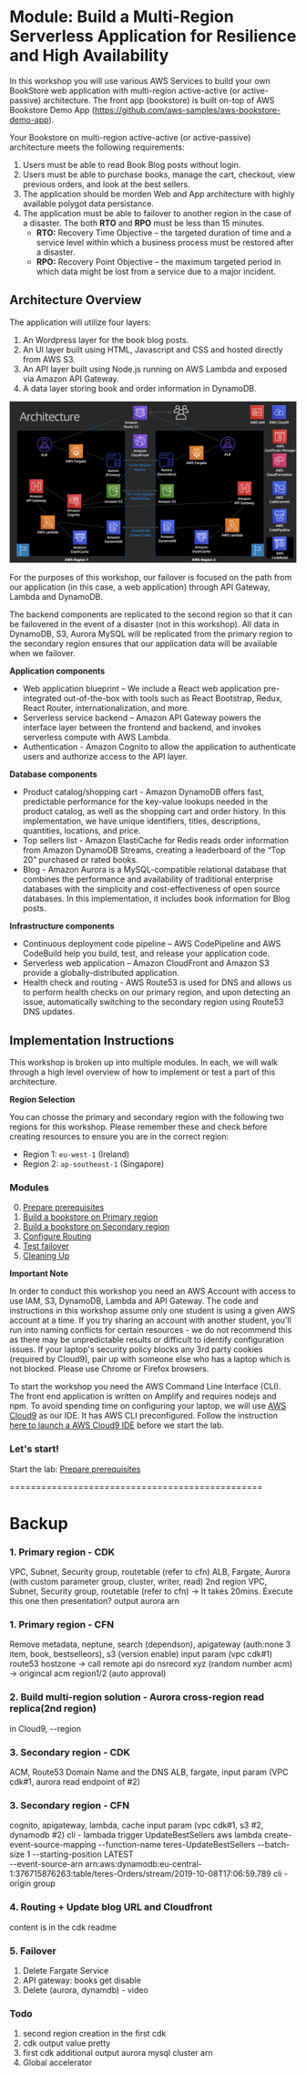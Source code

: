 # Module: Build a Multi-Region Serverless Application for Resilience and High Availability

In this workshop you will use various AWS Services to build your own BookStore web application 
with multi-region active-active (or active-passive) architecture. The front app (bookstore) is built on-top of 
AWS Bookstore Demo App (https://github.com/aws-samples/aws-bookstore-demo-app). 

Your Bookstore on multi-region active-active (or active-passive) architecture meets the following requirements:

1. Users must be able to read Book Blog posts without login. 
2. Users must be able to purchase books, manage the cart, checkout, view previous orders, and look at the best sellers. 
3. The application should be morden Web and App architecture with highly available polygot data persistance. 
4. The application must be able to failover to another region in the case of a disaster. The both **RTO** and **RPO** must be less than 15 minutes.
    * **RTO:** Recovery Time Objective – the targeted duration of time and a service
    level within which a business process must be restored after a disaster.
    * **RPO:** Recovery Point Objective –  the maximum targeted period in which data
    might be lost from a service due to a major incident.

## Architecture Overview

The application will utilize four layers:

1. An Wordpress layer for the book blog posts.
2. An UI layer built using HTML, Javascript and CSS and hosted directly from AWS S3.
2. An API layer built using Node.js running on AWS Lambda and exposed via Amazon API Gateway.
3. A data layer storing book and order information in DynamoDB.


![Architecture diagram](images/architecture_diagram.png)

For the purposes of this workshop, our failover is focused on the path from
our application (in this case, a web application) through API Gateway,
Lambda and DynamoDB.  

The backend components are replicated to the second region so that it can be
failovered in the event of a disaster (not in this workshop). All data in DynamoDB, S3, Aurora MySQL will be
replicated from the primary region to the secondary region ensures that our
application data will be available when we failover.

**Application components**

* Web application blueprint – We include a React web application pre-integrated out-of-the-box with tools such as React Bootstrap, Redux, React Router, internationalization, and more.
* Serverless service backend – Amazon API Gateway powers the interface layer between the frontend and backend, and invokes serverless compute with AWS Lambda.  
* Authentication - Amazon Cognito to allow the application to authenticate users and authorize access to
the API layer.

**Database components**

* Product catalog/shopping cart - Amazon DynamoDB offers fast, predictable performance for the key-value lookups needed in the product catalog, as well as the shopping cart and order history.  In this implementation, we have unique identifiers, titles, descriptions, quantities, locations, and price.
* Top sellers list - Amazon ElastiCache for Redis reads order information from Amazon DynamoDB Streams, creating a leaderboard of the “Top 20” purchased or rated books.
* Blog - Amazon Aurora is a MySQL-compatible relational database that combines the performance and availability of traditional enterprise databases with the simplicity and cost-effectiveness of open source databases. In this implementation, it includes book information for Blog posts.

**Infrastructure components**

* Continuous deployment code pipeline – AWS CodePipeline and AWS CodeBuild help you build, test, and release your application code. 
* Serverless web application – Amazon CloudFront and Amazon S3 provide a globally-distributed application. 
* Health check and routing - AWS Route53 is used for DNS and allows us to perform
health checks on our primary region, and upon detecting an issue,
automatically switching to the secondary region using Route53 DNS updates.

## Implementation Instructions

This workshop is broken up into multiple modules. In each, we will walk
through a high level overview of how to implement or test a part of this architecture. 
<!-- You will expand sections for detailed command or console instructions. -->

**Region Selection**

You can chosse the primary and secondary region with the following two regions for this workshop. 
Please remember these and check before creating resources to ensure you are in the correct region:
* Region 1: `eu-west-1` (Ireland)
* Region 2: `ap-southeast-1` (Singapore)

### Modules 
0. [Prepare prerequisites](0_Prerequisities/README.md)
1. [Build a bookstore on Primary region](1_PrimaryRegion/README.md)
2. [Build a bookstore on Secondary region](2_SecondaryRegion/README.md)
3. [Configure Routing](3_Route53Configuration/README.md)
4. [Test failover](4_TestingFailover/README.md)
5. [Cleaning Up](5_Cleanup/README.md)

**Important Note**

In order to conduct this workshop you need an AWS Account with access to
use IAM, S3, DynamoDB, Lambda and API Gateway. The code and
instructions in this workshop assume only one student is using a given AWS
account at a time. If you try sharing an account with another student, you'll
run into naming conflicts for certain resources - we do not recommend this as
there may be unpredictable results or difficult to identify configuration issues.
If your laptop's security policy blocks any 3rd party cookies (required by Cloud9), pair up with someone else who has a laptop which is not blocked.
Please use Chrome or Firefox browsers.

To start the workshop you need the AWS Command Line Interface
(CLI). The front end application is written on Amplify and requires nodejs and npm. To avoid spending time on configuring your laptop, we will use [AWS Cloud9](https://aws.amazon.com/cloud9/) as our IDE. It has AWS CLI preconfigured. Follow the instruction [here to launch a AWS Cloud9 IDE](0_Prerequisities/README.md) before we start the lab.

### Let's start!
Start the lab: [Prepare prerequisites](0_Prerequisities/README.md)

================================================

# Backup

### 1. Primary region - CDK
VPC, Subnet, Security group, routetable (refer to cfn)
ALB, Fargate, Aurora (with custom parameter group, cluster, writer, read)
2nd region VPC, Subnet, Security group, routetable (refer to cfn) 
-> It takes 20mins. Execute this one then presentation? output aurora arn

### 1. Primary region - CFN
Remove metadata, neptune, search (dependson), apigateway (auth:none 3 item, book, bestselleors), s3 (version enable)
input param (vpc cdk#1)
route53 hostzone -> call remote api do nsrecord xyz (random number acm) -> origincal acm region1/2 (auto approval)

### 2. Build multi-region solution - Aurora cross-region read replica(2nd region)
in Cloud9, --region

### 3. Secondary region - CDK
ACM, Route53 Domain Name and the DNS
ALB, fargate, input param (VPC cdk#1, aurora read endpoint of #2)

### 3. Secondary region - CFN
cognito, apigateway, lambda, cache 
input param (vpc cdk#1, s3 #2, dynamodb #2)
cli - lambada trigger UpdateBestSellers
aws lambda create-event-source-mapping --function-name teres-UpdateBestSellers --batch-size 1 --starting-position LATEST \
--event-source-arn arn:aws:dynamodb:eu-central-1:376715876263:table/teres-Orders/stream/2019-10-08T17:06:59.789
cli - origin group

### 4. Routing + Update blog URL and Cloudfront 
content is in the cdk readme

### 5. Failover
1. Delete Fargate Service
2. API gateway: books get disable
3. Delete (aurora, dynamdb) - video 

### Todo
1. second region creation in the first cdk
2. cdk output value pretty
3. first cdk additional output aurora mysql cluster arn
4. Global accelerator



